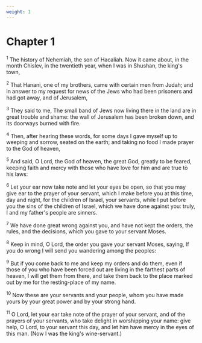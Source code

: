 ```yaml
---
weight: 1
---
```


# Chapter 1

<sup>1</sup> The history of Nehemiah, the son of Hacaliah. Now it came about, in the month Chislev, in the twentieth year, when I was in Shushan, the king's town, 

<sup>2</sup> That Hanani, one of my brothers, came with certain men from Judah; and in answer to my request for news of the Jews who had been prisoners and had got away, and of Jerusalem, 

<sup>3</sup> They said to me, The small band of Jews now living there in the land are in great trouble and shame: the wall of Jerusalem has been broken down, and its doorways burned with fire. 

<sup>4</sup> Then, after hearing these words, for some days I gave myself up to weeping and sorrow, seated on the earth; and taking no food I made prayer to the God of heaven, 

<sup>5</sup> And said, O Lord, the God of heaven, the great God, greatly to be feared, keeping faith and mercy with those who have love for him and are true to his laws: 

<sup>6</sup> Let your ear now take note and let your eyes be open, so that you may give ear to the prayer of your servant, which I make before you at this time, day and night, for the children of Israel, your servants, while I put before you the sins of the children of Israel, which we have done against you: truly, I and my father's people are sinners. 

<sup>7</sup> We have done great wrong against you, and have not kept the orders, the rules, and the decisions, which you gave to your servant Moses. 

<sup>8</sup> Keep in mind, O Lord, the order you gave your servant Moses, saying, If you do wrong I will send you wandering among the peoples: 

<sup>9</sup> But if you come back to me and keep my orders and do them, even if those of you who have been forced out are living in the farthest parts of heaven, I will get them from there, and take them back to the place marked out by me for the resting-place of my name. 

<sup>10</sup> Now these are your servants and your people, whom you have made yours by your great power and by your strong hand. 

<sup>11</sup> O Lord, let your ear take note of the prayer of your servant, and of the prayers of your servants, who take delight in worshipping your name: give help, O Lord, to your servant this day, and let him have mercy in the eyes of this man. (Now I was the king's wine-servant.) 



